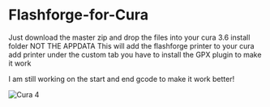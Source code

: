 # Flashforge-for-Cura
Just download the master zip and drop the files into your cura 3.6 install folder NOT THE APPDATA
This will add the flashforge printer to your cura add printer under the custom tab you have to install the GPX plugin to make it work


I am still working on the start and end gcode to make it work better!


![Cura 4](https://cdn.thingiverse.com/assets/39/c5/2b/7a/b5/FFCura.PNG)
